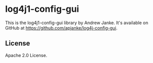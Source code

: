 log4j1-config-gui
=========================

This is the log4j1-config-gui library by Andrew Janke. It's available on GitHub at https://github.com/apjanke/log4j-config-gui.

##  License

Apache 2.0 License.